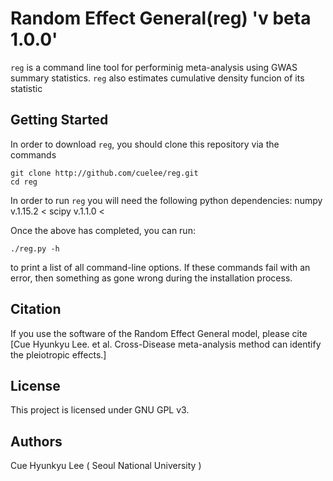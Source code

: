 # Random Effect General(reg) 'v beta 1.0.0'

`reg` is a command line tool for performinig meta-analysis using
GWAS summary statistics. `reg` also estimates cumulative density
funcion of its statistic

## Getting Started

In order to download `reg`, you should clone this repository via the
commands
```
git clone http://github.com/cuelee/reg.git
cd reg
```

In order to run `reg` you will need the following python dependencies:
numpy v.1.15.2 <
scipy v.1.1.0 <

Once the above has completed, you can run:

```
./reg.py -h
```
to print a list of all command-line options. If these commands fail with
an error, then something as gone wrong during the installation process.

## Citation

If you use the software of the Random Effect General model, please cite
[Cue Hyunkyu Lee. et al. Cross-Disease meta-analysis method can identify
the pleiotropic effects.]

## License 

This project is licensed under GNU GPL v3.

## Authors
Cue Hyunkyu Lee ( Seoul National University )

